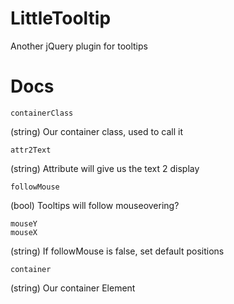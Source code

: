 LittleTooltip
=============

Another jQuery plugin for tooltips

Docs
=============


```
containerClass
``` 
(string)
Our container class, used to call it

```
attr2Text 
```
(string)
Attribute will give us the text 2 display
```
followMouse
```
(bool)
Tooltips will follow mouseovering?
```
mouseY
mouseX
```
(string)
If followMouse is false, set default positions
```
container
```
(string)
Our container Element
